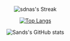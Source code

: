 <!-- GitHub Profile Views Counter and commited -->

<div align="center">
    
![sdnas's Streak](https://github-readme-streak-stats.herokuapp.com/?user=duasosandy&theme=graywhite&hide_border=true&border_radius=15)

[![Top Langs](https://github-readme-stats.vercel.app/api/top-langs/?username=duasosandy&theme=graywhite&hide_border=true&border_radius=15&card_width=500)](https://github.com/anuraghazra/github-readme-stats)

![Sands's GitHub stats](https://github-readme-stats.vercel.app/api?username=duasosandy&theme=graywhite\&rank_icon=github)

</div>



<!--
<div style="display: flex; justify-content: space-between; align-items: center;">
    <div>
        <a href="https://github.com/sdnas">
            <img src="https://komarev.com/ghpvc/?username=duasosandy&label=Profile%20Views&color=0e75b6&style=flat" alt="sdnas's Profile Views" />
        </a>
    </div>
</div>
- 👋 Hi, I'm Sandy!
- 🌱 Currently learning Laravel and Vue

<div align="center">
    <p><img src="https://github-readme-stats.vercel.app/api/top-langs?username=duasosandy&show_icons=true&locale=en&layout=compact" alt="duasosandy" /></p>
    <p>&nbsp;<img src="https://github-readme-stats.vercel.app/api?username=duasosandy&show_icons=true&locale=en" alt="duasosandy" /></p>
    <p><img src="https://github-readme-streak-stats.herokuapp.com/?user=duasosandy&" alt="duasosandy" /></p>
</div>
**sdnas/sdnas** is a ✨ _special_ ✨ repository because its `README.md` (this file) appears on your GitHub profile.
-->
